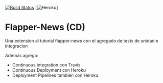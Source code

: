 [![Build Status](https://travis-ci.org/javierfernandes/flapper.svg?branch=master)](https://travis-ci.org/javierfernandes/flapper) [![Heroku](https://heroku-badge.herokuapp.com/?app=pdes-flappernews)]

# Flapper-News (CD)

Una extension al tutorial flapper-news con el agregado de tests de unidad e integracion

Además agrega:
- Continuous integration con Travis
- Continuous Deployment con Heroku
- Deployment Pipelines también con Heroku
